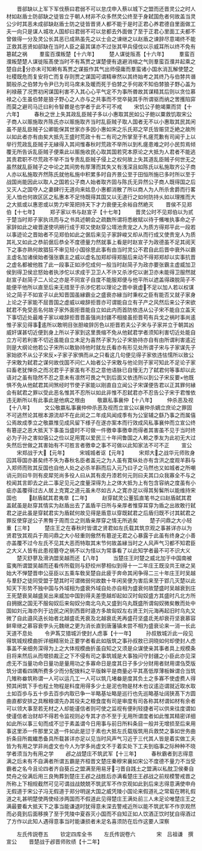 <!-- { "loadSidebar": true } -->
　　晋郤缺以上军下军伐蔡曰君弱不可以怠戊申入蔡以城下之盟而还晋灵公之时人材如赵盾士防郤缺之徒皆立于朝人材非不众多然灵公终至于身弑国危者何故盖当灵公少时其恶未成郤缺赵盾士防之徒皆晋贤人都不能于是时正君心养君德自里面做工夫一向只是谋人城攻人国却曰君弱不可以怠都去外面做了至于正君心里面工夫都不曾做得一分及灵公长其恶已成熟虽先之以士会之谏继之以赵盾之谏辞尽意竭终不能正救其恶贤如郤缺在当时人臣之最其谋亦不过张其甲兵侵伐以示威耳所以终不免有簒弑之祸
　　羣蛮百濮叛楚【十六年】
　　楚人谋徙阪髙【十六年】
　　羣蛮百濮叛楚楚人谋徙阪髙使当时不有蒍贾之谋楚便有退避消缩之气则羣蛮百濮并起乘之楚自此分亦未可知赖有蒍贾之谋振作其气出师侵庸而羣蛮诸小国氷消瓦解使楚之社稷既危而复安将亡而复存则贾之谋国可谓精审然以其终始考之其终乃与伯棼共谮鬬般杀之伯棼为令尹已为司马席未及暖而死于伯棼之手何故不知伯棼狼子野心盖为利禄蔽了况贾初闲谋国利害不入其心心平气定不为事所昬故其谋精其后则以贪位慕禄之心生虽伯棼是狼子野心之人亦与之共事而不觉卒毙其手所谓驱而纳之罟擭陷穽而莫之避司马迁曰利令智昬是也学者于此不可不戒
　　宋饥公子鲍竭粟而贷【十六年】
　　春秋之世上失其政乱臣贼子多以小惠取其民如公子鲍以粟救饥取宋公子商人以赈施取齐陈氏亦以赈施取齐当时乱臣贼子取人国者无不以小惠取其民其闲虽不是乱臣贼子公卿能保其世家亦多因小惠如宋之乐氏郑之罕氏皆赈贷乏絶之故所以如此者亦有由矣大抵先王盛时荒政十有二有司之所掌至于札瘥荒歉有司闻于上以举行荒政乱臣贼子无縁得入其间惟春秋时荒政不举所以到札瘥患难之时小民剪焉倾覆无所告诉乱臣贼子便乘此以赈施收民心取其国若究本原论之大抵为人君者不能逃其责君职不尽荒政不举不当专责乱臣贼子侵上之权何故上失其道乱臣贼子何世无之虽然就乱臣贼子之中论之其间势有厚薄而其失又有浅深且如陈氏以私施取齐公子商人亦以私施取齐然陈氏就他私施中积累多时自齐景公至于田恒所施已多时所以至于战国尚能因此以取人之国若公子商人始者取齐固与陈氏无异然公子商人既得国之后又灭人之国夺人之妻肆行无道向来姑息小惠都消散了所以商人为人所杀舍爵而行畧无人恤也何故区区之私惠本不足恃既得其国又以无道行之如何防持乆如以理推而大之大抵或以惠恩或以势力牢笼把持天下才力衰便无余裕自然絶灭
　　晋侯不见郑伯【十七年】
　　郑子家以书与赵宣子【十七年】
　　晋灵公时不见郑伯以为贰于楚当时郑子家执讯而与之书具述朝会之疏数所谓将悉敝赋以待于鯈唯执事命之子家辞如此之峻晋遂使巩朔行成于郑又使赵穿公壻池贵宠之人为质方得郑平此一段若以事迹论之晋始者不见郑伯如此之倨后来见子家辞峻又却从而行成又使贵宠人为质其礼又如此之恭前倨后恭全不度德量力然就事上看是时赵宣子为政德虽不足其阅天下之事亦熟何故猖狂不审见轻小国徐思此事有由当时灵公不君自此后晋中衰外以霸主虚名加诸侯始者强张霸主之威以虚名加郑却得郑服后来动不得郑郑却以实事抗晋之虚名都被他胜了此一段事正如渉佗成何一般当时赵简子为政亦要张霸主虚威加卫侯到得卫侯忿怒始者执渉佗以求成于卫卫人不许又杀渉佗以谢卫亦未能得卫服然就赵宣子赵简子二人论之亦是不同宣子自度不能服郑便与他平所以遮盖得疎脱简子不能便平他所以直至后来无措至于杀渉佗若以理论之晋中衰虚不足以加人若以权谋论之简子不如宣子以此知晋国虽縁霸业之盛衰亦縁当时秉权之臣有能否又就子家身上论之子家能不屈晋国之虚威以峻辞拒晋亦可谓能自立有子产之风然后来公子宋欲弑君不免受恶名何故子家外面拒晋能自立如此内而首防依违从公子宋不能自立盖天下事切近处最难子家以峻辞拒晋晋虽强尚封疆不相接虽拒晋苟有兵戈之祸时事尚逺惟子家见得事逺所以敢明目张胆峻辞厉色以拒晋若夫公子宋与子家并立于朝其凶威奸谋甚切近便到身上所以子家到这里畏缩不免从他弑君学者须知利害切近处能自立方可若利害不切近虽能自立未足为喜然子家为公子宋胁持亦自有由所谓利害逺近则是大纲论他若公子宋所以敢胁持他时就左氏看亦有形见处所谓子宋与子家谋先子家始欲不从公子宋反子家子家惧而从之只看这几句便见得子家依违怯懦所以致公子宋敢为弑君之谋何故伐国不问仁人始者公子宋敢与他论则子家可知此不足论子家曰畜老犹惮杀之而况君乎子家虽有不忍之意他语脉已自慢无力了弑君何等事却以此语对之虽有隐然不忍之意未有凛然可畏之气到后面又依违所以到公子宋反要他既惧不免从他弑君其间煞经时节使子家能以刚直自立闻公子宋谋便告君以正其罪何縁会有弑君之罪以受此恶名惟其不忍所以如此非惟不忍弑君亦不忍告公子宋于君惟依违无断所以有此事此是他病之根由
　　敬嬴私事襄仲【十八年】
　　仲杀恶及视【十八年】
　　文公敬嬴私事襄仲仲杀恶及视而立宣公以襄仲杀嫡立庶论之罪固不可逃然论其根本源流却不在此闵之二年成风闻成季有为公室辅之繇乃事之而属僖公焉故成季立之敬嬴惟见成风留下様子在遂亦案本而行效成风私事襄仲而立宣公终有簒逆之恶大抵天下事虽当盛时不可做一件徼幸事徼幸而得者其害虽不见于当时终必为子孙之害如僖公之俭以足用寛以爱民三十年间鲁国之人赖之季友为此初无大过失然后世做之其害始有不可胜言者徼幸之事不可做以此知家法不可不正
　　宣公
　　宋郑战于大【元年】
　　宋城城者讴【元年】
　　宋郑大之战华元师败身囚其辱国亦甚矣终不失为春秋名臣者盖元之为人虽有寛纵处亦有含洪之度观羊斟与入郑师而败其反国也自他人处之必杀羊斟而后入元乃曰子之马然也又如城者之所嘲诮元则曰牛则有皮犀兕尚多役人曰从其有皮丹漆若何元则曰夫其口众我寡全不与之校闻其言即去之此二事足见元之度量深得为上之体大抵为上有包含容纳之度虽有小疵亦盖覆得过古人居上克寛之道元虽未尽如古人之寛亦足以得其髣髴所以能维持宋国也
　　赵盾弑其君夷臯【二年】
　　赵穿弑灵公董狐直笔书之曰赵盾弑其君盖弑虽是赵穿其情实为赵盾出去了盖盾平日所与亲厚者惟穿耳穿为盾之出故敢行弑君之逆此虽是穿弑君实为盾弑何故见得是盾意以穿既弑君之后盾归既不讨其弑君之罪反使穿逆公子黒臀于周而立之则盾亲厚穿之情无所逃矣
　　楚子问鼎之大小轻重【三年】
　　楚庄王之在春秋时皆谓之贤君如左氏载其筑京观之事甚详亦以为贤君攷其观兵于周问鼎之大小轻重则傲然有簒逆无君之心暴露于此虽有终身之小善亦盖覆不过今左氏不见其大恶而特取其末节何故盖縁当时之人风声气习都不知君臣之大义人皆有此患视簒夺之祸不以为怪以为常事看了以此知学者最不可不识大义
　　楚灭舒蓼及滑汭盟吴越而还【八年】
　　当楚庄王时楚之威北加于中国南被蛮夷所谓盟吴越而还看传所载则与舒绞州蓼相似到得十一二年庄王既没共王继之吴始大不惮楚晋申公巫臣以五乘车敎吴楚自此疲于奔命其闲争得二三十年庄王时吴越与羣舒之徒同受盟于楚其时可谓微弱何故数十年闲吴便为害后来至于郢几灭楚以此知天下形势不独中国与外域相为盛衰外域自处亦自相为盛衰何故楚盛时吴越衰到庄王死楚衰吴越盛吴出来威加中国到得夫差堕越却起如汉时匈奴盛方其盛时凡北方所自拥据之国无不服匈奴后来匈奴分南北乌丸又盛到乌丸既盛所谓匈奴微矣散而处中国如刘元海亦列于边民之闲到西晋时邉方多故匈奴左右贤王刘元海再起旧时乌丸又微了自此邉风迭长始者北越盛氐羌衰及北越衰氐羌再盛苻坚盛氐羌却衰苻坚衰慕容鲜卑继之慕容衰孛头元魏继之更为消长直到唐藩镇未尝不相为盛衰论来一消一长此天道不息处
　　令尹蒍艾猎城沂使封人虑事【十一年】
　　孙叔敖城沂此一段见得筑城规模曲折详细精宻处正要学者看此如版筑之事孙叔敖已洞晓如何却使封人虑事盖不亲细务深得为上之大体规模曲折虽自知之又须是众谋使亲其事者具上规模条目将来然后从而增损裁正之下不侵有司之事筑城是大事独问守封疆之小臣此亦见深虑无不当量功命日量功是量用功之多寡命日是度其日子多少分财用者财用谓刍茭版筑分谓看四隅所费多少而分配拨料之平版榦平是商量必平其髙低厚薄板榦谓合当筑几雉称畚筑称谓一人可以运几工一人可以筑几堵畚是度其负土之多寡不使虚费人得预其闲筑下手也程土物程是料度用得多少土是泥也物是材木也议逺迩谓就近取水取土如百歩与五十歩去百歩内取已争一半略基址略是巡行也先巡略基址阔狭髙下方圆曲直都安排之具糇粮谓先办其役夫之粮食度有司是审度有司各称其材谓如材有余者可以领大事至若无材之人却能谨信者则可使之监视有便利轻捷者可以供来往度谓如使谨信者治财却不得若令监视则必专其才亦不至于无用所谓度者如此惟其精密详细如此所以事三旬而成不愆于素盖谓今日用事与前日所料条目一般并无增损至后来用事这里添一件那里又退一件如此是愆于素也大抵左氏载版筑用兵救焚之事如世务曲折条目所裁纎悉备具所载甚详亦足以见当时风声气习近于三代其人皆是着实做工夫皆为有用之学非尚虚文也今人为学多尚虚文不于着实处下工夫到临事之际种种不晓学者须当为有用之学
　　邲之战楚庄不筑武军【十三年】
　　春秋霸者到志得意满之后未有不自满者所谓五霸是齐桓晋文楚庄秦穆宋襄如宋公不度德不量力不当受霸者之名今且论四者齐自葵丘之盟满至用易牙刁晋自践土之盟满以私酖卫侯秦自焚舟之役满后用三良殉葬到楚庄王邲之战胜后亦满看楚庄王邲战之前规模警戒晋之所称上下相规截然可见可谓战战兢兢不筑武军不作京观如此到后来志得意满使申舟无假道于宋公子冯无假道于郑分明逞大国之威凭陵小国论来假道礼之常载在聘礼假道之礼甚明楚使两使经涉两国而不假道此见得楚庄王满处前三人未足论唯楚庄王之满最要看大抵天下之事当能谦退时犹得意未深去警戒近所以能不筑武军不作京观然而必竟到后面移换了至于凭陵中夏吞灭小国而不自知正如人饮酒正饮时犹自得酒过了方作以此知人遇得意事当时能谦损者未足名喜须防在后作这要人深察



　　左氏传説卷五
　　钦定四库全书
　　左氏传説卷六　　　　宋　吕祖谦　撰宣公
　　晋楚战于邲晋师败绩【十二年】
